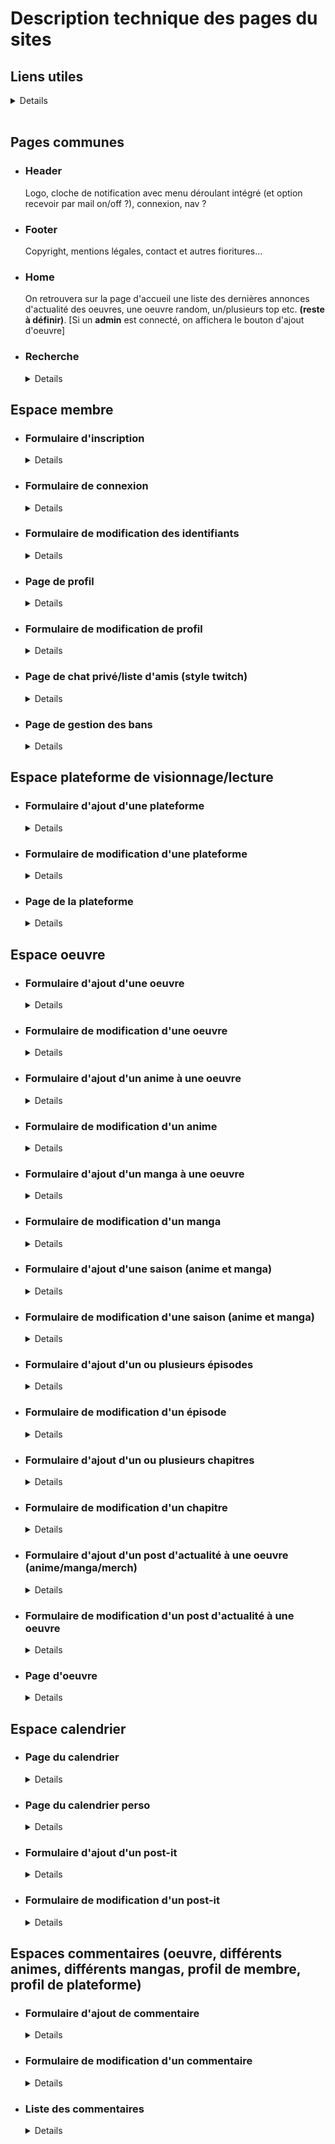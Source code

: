 # Description technique des pages du sites

## Liens utiles

<details>

- Cahier des charges
- Mocodo
- Charte des validité des champs utilisateurs
- Trello

</details>

<br>

## **Pages communes**

- ### Header

  Logo, cloche de notification avec menu déroulant intégré (et option recevoir par mail on/off ?), connexion, nav ?

- ### Footer

  Copyright, mentions légales, contact et autres fioritures...

- ### Home

  On retrouvera sur la page d'accueil une liste des dernières annonces d'actualité des oeuvres, une oeuvre random, un/plusieurs top etc. **(reste à définir)**.
  [Si un **admin** est connecté, on affichera le bouton d'ajout d'oeuvre]

- ### Recherche

  <details>
  
    - Par oeuvre (filtres à définir),
    - Par membre (avec boutons de gestion admin si admin connecté),
    - Par plateforme de visionnage/lecture.
  </details>

## **Espace membre**

- ### Formulaire d'inscription

  <details>

    | Champ | Type | Name | minwidth | maxwidth | Obligatoire | Placeholder | value |
    | ---- | ---- | ---- | ---- | ---- | ---- | ---- | ---- |
    | Pseudo | text | pseudo | ? | ? | Oui | Pseudo... | ---- |
    | Email | email | email | ? | ?35? | Oui | Email... | ---- |
    | Mdp | password | password | 8 | ?50? | Oui | Mot de passe... | ---- |
    | Mdp confirm | password | passwordConfirm | 8 | ?50? | Oui | Confirmation... | ---- |
  </details>

- ### Formulaire de connexion

  <details>

    | Champ | Type | Name | minwidth | maxwidth | Obligatoire | Placeholder | value |
    | ---- | ---- | ---- | ---- | ---- | ---- | ---- | ---- |
    | Email | email | email | ? | ?35? | Oui | Email... | ---- |
    | Mdp | password | password | 8 | ?50? | Oui | Mot de passe... | ---- |
    | Resté connecté | radio | autoLog | ---- | ---- | Non | ---- | ---- |
    Ainsi qu'un lien "mot de passe oublié".
  </details>

- ### Formulaire de modification des identifiants

  <details>

    *Pour changer ses identifiants il sera nécessaire d'entrer son mot de passe actuel.*

    *Pour changer de mot de passe il faudra entrer le nouveau mdp dans les champs prévus, **et** entrer son mot de passe actuel.*

    | Champ | Type | Name | minwidth | maxwidth | Obligatoire | Placeholder | value |
    | ---- | ---- | ---- | ---- | ---- | ---- | ---- | ---- |
    | Pseudo | text | pseudo | ? | ? | Oui | Pseudo... | Pseudo actuel |
    | Email | email | email | ? | ?35? | Oui | Email... | Email actuelle |
    | Mdp actuel | password | password | 8 | ?50? | Oui | Mot de passe... | ---- |
    | Nouveau mdp | password | newPassword | 8 | ?50? | Non | Nouveau mot de passe... | ---- |
    | Mdp confirm | password | newPasswordConfirm | 8 | ?50? | Non | Confirmation... | ---- |
  </details>

- ### Page de profil

  <details>

    Page de profil du membre concerné, apparaitront sur cette page :
    - Les photo de profil et de couverture (bannière),
    - Les date d'inscription et de dernière connexion,
    - La bio,
    - Une série d'informations relatives à l'utilisateur qui pourront individuellement être rendues publique ou privée en modifiant le profil tel que : la date d'anniversaire, le sexe, la liste d'oeuvres suivies, l'avancement de visionnage/lecture de ces oeuvres, le watchtime, la liste d'amis etc.
    - Si l'utilisateur visionnant la page est **connecté**, on affichera un bouton de demande en ami,
    - [Si le **membre concerné** est connecté, on affichera les boutons de modification des identifiants et de suppression du compte],
    - [Si un **admin** est connecté, on affichera les boutons de gestion de l'utilisateur (reset des images et de la bio, modification du rôle etc.)]
  </details>

- ### Formulaire de modification de profil

  <details>

    | Champ | Type | Name | minwidth | maxwidth | Obligatoire | Placeholder | value | Checked |
    | ---- | ---- | ---- | ---- | ---- | ---- | ---- | ---- | ---- |
    | Pdp | file (image) | pp | ---- | ---- | Non | ---- | ---- | ---- |
    | Bannière | file (image) | banner | ---- | ---- | Non | ---- | ---- | ---- |
    | Bio | textarea | bio | ---- | ---- | Non | ---- | ---- | ---- |
    | Infos extra | radio | \<info\> | ---- | ---- | Oui | ---- | show/hide | Valeur actuelle |
  </details>

- ### Page de chat privé/liste d'amis (style twitch)

  <details>
    Fraction de page qui prendra surement la forme d'une petite boite de dialogue avec un champ de texte.
  </details>

- ### Page de gestion des bans

  <details>
  
    [Nécessité d'être **admin** pour charger cette page]

    Formulaire d'ajout d'un ban :
    | Champ | Type | Name | minwidth | maxwidth | Obligatoire | Placeholder | value |
    | ---- | ---- | ---- | ---- | ---- | ---- | ---- | ---- |
    | Email | email | email | ? | ? | Oui | Email à ban... | ---- |
    | Raison | text | reason | ? | ? | Non | Raison du ban | ---- |

    Liste des bans : email, bourreau (sous forme de lien), message de ban (s'il y en a un), bouton unban
  </details>

## **Espace plateforme de visionnage/lecture**

- ### Formulaire d'ajout d'une plateforme

  <details>

    | Champ | Type | Name | minwidth | maxwidth | Obligatoire | Placeholder | value |
    | ---- | ---- | ---- | ---- | ---- | ---- | ---- | ---- |
    | Nom | text | name | ? | ? | Oui | Nom de la plateforme... | ---- |
    | Type | checkbox | type | ---- | ---- | Oui | ---- | ---- |
    | Site web de la plateforme | text | websiteLink | ? | ? | Non | Lien vers la plateforme | ---- |
  </details>

- ### Formulaire de modification d'une plateforme

  <details>

    | Champ | Type | Name | minwidth | maxwidth | Obligatoire | Placeholder | value |
    | ---- | ---- | ---- | ---- | ---- | ---- | ---- | ---- |
    | Nom | text | name | ? | ? | Oui | Nom de la plateforme... | Nom actuel |
    | Type | checkbox | type | ---- | ---- | Oui | ---- | Type actuel |
    | Site web de la plateforme | text | websiteLink | ? | ? | Non | Lien vers la plateforme | Lien actuel |
  </details>

- ### Page de la plateforme

  <details>

    Page type "profil" de la plateforme légale avec son nom, son type (anime et/ou manga) et une liste des oeuvres trouvables sous forme de lien à la page dédié de la plateforme.

    [Si **admin connecté** : on ajoute la possibilité de modifier la page de la plateforme],
  </details>

## **Espace oeuvre**

- ### Formulaire d'ajout d'une oeuvre

  <details>

    | Champ | Type | Name | minwidth | maxwidth | Obligatoire | Placeholder | value |
    | ---- | ---- | ---- | ---- | ---- | ---- | ---- | ---- |
    | Nom | text | name | ? | ? | Oui | Nom de l'oeuvre... | ---- |
    | Résumé | textarea | summary | ? | ? | Non | Résumé de l'oeuvre | ---- |
    | Auteur | text | author | ? | ? | Oui | Auteur... | ---- |
  </details>

- ### Formulaire de modification d'une oeuvre

  <details>

    | Champ | Type | Name | minwidth | maxwidth | Obligatoire | Placeholder | value |
    | ---- | ---- | ---- | ---- | ---- | ---- | ---- | ---- |
    | Nom | text | name | ? | ? | Oui | Nom de l'oeuvre... | Nom actuel |
    | Résumé | textarea | summary | ? | ? | Non | Résumé de l'oeuvre | Résumé actuel |
    | Auteur | text | author | ? | ? | Oui | Auteur... | Auteur actuel |
  </details>

- ### Formulaire d'ajout d'un anime à une oeuvre

  <details>

    | Champ | Type | Name | minwidth | maxwidth | Obligatoire | Placeholder | value |
    | ---- | ---- | ---- | ---- | ---- | ---- | ---- | ---- |
    | Nom | text | name | ? | ? | Oui | Nom de l'anime... | ---- |
    | Editeur | text | editor | ? | ? | Non | Editeur... | ---- |
    | Plateforme | text | streamingLink | ? | ? | Non | Lien... | ---- |
    | Durée des ep | number | epDuration | ? | ? | Non | Durée... | 24 |
  </details>

- ### Formulaire de modification d'un anime

  <details>

    | Champ | Type | Name | minwidth | maxwidth | Obligatoire | Placeholder | value |
    | ---- | ---- | ---- | ---- | ---- | ---- | ---- | ---- |
    | Nom | text | name | ? | ? | Oui | Nom de l'anime... | Nom actuel |
    | Editeur | text | editor | ? | ? | Non | Editeur... | Editeur actuel |
    | Plateforme | text | streamingLink | ? | ? | Non | Lien... | Lien actuel |
    | Durée des ep | number | epDuration | ? | ? | Non | Durée... | Durée actuelle |
  </details>

- ### Formulaire d'ajout d'un manga à une oeuvre

  <details>

    | Champ | Type | Name | minwidth | maxwidth | Obligatoire | Placeholder | value |
    | ---- | ---- | ---- | ---- | ---- | ---- | ---- | ---- |
    | Nom | text | name | ? | ? | Oui | Nom du manga... | ---- |
    | Illustrateur | text | illustrator | ? | ? | Non | Illustrateur... | ---- |
    | Lien de lecture | text | streamingLink | ? | ? | Non | Lien... | ---- |
  </details>

- ### Formulaire de modification d'un manga

  <details>

    | Champ | Type | Name | minwidth | maxwidth | Obligatoire | Placeholder | value |
    | ---- | ---- | ---- | ---- | ---- | ---- | ---- | ---- |
    | Nom | text | name | ? | ? | Oui | Nom du manga... | Nom actuel |
    | Illustrateur | text | illustrator | ? | ? | Non | Illustrateur... | Illu. actuel |
    | Lien de lecture | text | streamingLink | ? | ? | Non | Lien... | Lien actuel |
  </details>

- ### Formulaire d'ajout d'une saison (anime et manga)

  <details>

    | Champ | Type | Name | minwidth | maxwidth | Obligatoire | Placeholder | value |
    | ---- | ---- | ---- | ---- | ---- | ---- | ---- | ---- |
    | Nom | text | name | ? | ? | Oui | Nom de la saison... | ---- |
  </details>

- ### Formulaire de modification d'une saison (anime et manga)

  <details>

    | Champ | Type | Name | minwidth | maxwidth | Obligatoire | Placeholder | value |
    | ---- | ---- | ---- | ---- | ---- | ---- | ---- | ---- |
    | Nom | text | name | ? | ? | Oui | Nom de la saison... | Nom actuel |
  </details>

- ### Formulaire d'ajout d'un ou plusieurs épisodes

  <details>

    | Champ | Type | Name | minwidth | maxwidth | Obligatoire | Placeholder | value |
    | ---- | ---- | ---- | ---- | ---- | ---- | ---- | ---- |
    | Nombre d'ep ajoutés | number | numberOfEp | 1 | ? | Oui | Nombre d'ep ajoutés... | 1 |
    | Nom automatique | radio | autoName | ---- | ---- | Oui | ---- | true/false |
    A répéter n fois :
    | Nom | text | name | ? | ? | Oui | Nom de l'ep... | ---- |
    | Durée | number | duration | ? | ? | Oui | Durée de l'ep | nb courant |
    | Saison | select | season | 1 | ? | Oui | Saison n°... | Hors saison |

    Le nom automatique doit être sur true par défaut et la saisie des ep sur disabled et inversement en fonction du nom automatique.
  </details>

- ### Formulaire de modification d'un épisode

  <details>

    | Champ | Type | Name | minwidth | maxwidth | Obligatoire | Placeholder | value |
    | ---- | ---- | ---- | ---- | ---- | ---- | ---- | ---- |
    | Nom | text | name | ? | ? | Oui | Nom de l'ep... | Nom actuel |
    | Durée | number | duration | ? | ? | Oui | Durée de l'ep | nb actuel |
    | Saison | select | season | 1 | ? | Oui | Saison n°... | s actuelle |
  </details>

- ### Formulaire d'ajout d'un ou plusieurs chapitres

  <details>

    | Champ | Type | Name | minwidth | maxwidth | Obligatoire | Placeholder | value |
    | ---- | ---- | ---- | ---- | ---- | ---- | ---- | ---- |
    | Nombre de chp ajoutés | number | numberOfChp | 1 | ? | Oui | Nombre de chp ajoutés... | 1 |
    | Nom automatique | radio | autoName | ---- | ---- | Oui | ---- | true/false |
    A répéter n fois :
    | Nom | text | name | ? | ? | Oui | Nom du chp... | ---- |
    | Saison | select | season | 1 | ? | Oui | Saison n°... | Hors saison |

    Le nom automatique doit être sur true par défaut et la saisie des chp sur disabled et inversement en fonction du nom automatique.
  </details>

- ### Formulaire de modification d'un chapitre

  <details>

    | Champ | Type | Name | minwidth | maxwidth | Obligatoire | Placeholder | value |
    | ---- | ---- | ---- | ---- | ---- | ---- | ---- | ---- |
    | Nom | text | name | ? | ? | Oui | Nom de l'ep... | Nom actuel |
    | Saison | select | season | 1 | ? | Oui | Saison n°... | s actuelle |
  </details>

- ### Formulaire d'ajout d'un post d'actualité à une oeuvre (anime/manga/merch)

  <details>

    | Champ | Type | Name | minwidth | maxwidth | Obligatoire | Placeholder | value |
    | ---- | ---- | ---- | ---- | ---- | ---- | ---- | ---- |
    | Titre | text | title | ? | ? | Oui | Titre... | ---- |
    | Message | textarea | message | ? | ? | Oui | Message... | ---- |
  </details>

- ### Formulaire de modification d'un post d'actualité à une oeuvre

  <details>

    | Champ | Type | Name | minwidth | maxwidth | Obligatoire | Placeholder | value |
    | ---- | ---- | ---- | ---- | ---- | ---- | ---- | ---- |
    | Titre | text | title | ? | ? | Oui | Titre... | Titre actuel |
    | Message | textarea | message | ? | ? | Oui | Message... | Message actuel |
  </details>

- ### Page d'oeuvre

  <details>

    Sur la page de "profil" de l'oeuvre on trouvera les élements :
    - Espace dédié anime/manga interchangeable
        - Possibilité de noter quels ep/chp ont été vus/lus,
        - Date du prochain ep/chp si connu et si toujours en cours,
    - Actu de l'oeuvre,
    - Note moyenne,
    - [Si **membre connecté** : on ajoute la possibilité d'ajouter ou de modifier la note du membre],
    - [Si **membre connecté** : on ajoute la possibilité de follow/unfollow l'oeuvre pour être notifié des annonces et prochaines sorties],
    - [Si **admin connecté** : on ajoute la possibilité de modifier la page de l'oeuvre],
    - [Si **admin connecté** : on ajoute la possibilité d'ajouter ou de modifier les animes/mangas/actu de l'oeuvre],
  </details>

## **Espace calendrier**

- ### Page du calendrier

  <details>

    Calendrier interactif des prochaines sorties d'animes/mangas avec la possibilité de filtrer par tags, par type (anime/manga) et de "follow/unfollow" une oeuvre pour la faire apparaitre ou non dans sa page de calendrier perso

    [Si **membre connecté** : on ajoute la possibilité d'ajouter ou de modifier un post-it],
  </details>

- ### Page du calendrier perso

  <details>

    Calendrier personnalisé de l'utilisateur **connecté** avec possibilité de filtrer/unfollow les post-it.
  </details>

- ### Formulaire d'ajout d'un post-it

  <details>

    | Champ | Type | Name | minwidth | maxwidth | Obligatoire | Placeholder | value |
    | ---- | ---- | ---- | ---- | ---- | ---- | ---- | ---- |
    | Oeuvre | select | artworkName | ---- | ---- | Oui | ---- | ---- |
    | Titre (ex: Ep1 : lolo est dans le train) | text | title | ? | ? | Oui | Intitulé... | ---- |
    | Date | date | publishedDate | ---- | ---- | Oui | ---- | ---- |
  </details>

- ### Formulaire de modification d'un post-it

  <details>

    | Champ | Type | Name | minwidth | maxwidth | Obligatoire | Placeholder | value |
    | ---- | ---- | ---- | ---- | ---- | ---- | ---- | ---- |
    | Oeuvre | select | artworkName | ---- | ---- | Oui | ---- | Oeuvre actuelle |
    | Titre | text | title | ? | ? | Oui | Intitulé... | Titre actuel |
    | Date | date | publishedDate | ---- | ---- | Oui | ---- | Date actuelle |
  </details>

## **Espaces commentaires** (oeuvre, différents animes, différents mangas, profil de membre, profil de plateforme)

- ### Formulaire d'ajout de commentaire

  <details>

    | Champ | Type | Name | minwidth | maxwidth | Obligatoire | Placeholder | value |
    | ---- | ---- | ---- | ---- | ---- | ---- | ---- | ---- |
    | Message | textarea | comment | ? | ? | Oui | Commentaire... | ---- |
  </details>
  
- ### Formulaire de modification d'un commentaire

  <details>

    | Champ | Type | Name | minwidth | maxwidth | Obligatoire | Placeholder | value |
    | ---- | ---- | ---- | ---- | ---- | ---- | ---- | ---- |
    | Message | textarea | comment | ? | ? | Oui | Commentaire... | Commentaire actuel |
  </details>

- ### Liste des commentaires

  <details>

    Liste d'un nombre donné de commentaires avec chargement automatique des commentaires suivants sur scroll :
    - Pseudo sous forme de lien au profil,
    - Commentaire,
    - [Si **membre concerné connecté** : Bouton de modification],
    - [Si **membre concerné *OU* admin connecté** : Bouton de suppression]
  </details>
  
